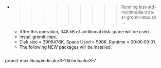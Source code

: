 * >>>>>>>>> Running inst-std-multimedia-xtra-sr-gromit-mpx.sh ...
  * After this operation, 348 kB of additional disk space will be used.
  * Install gromit-mpx.
  * Disk size = 3909476K. Space Used = 596K. Runtime = 00:00:00:01.
  * The following NEW packages will be installed:
  ```bash
gromit-mpx libappindicator3-1 libindicator3-7
  ```
